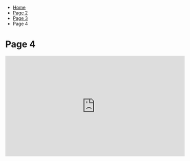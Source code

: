 <ul class="breadcrumb">
  <li><a href="index.html">Home</a></li>
  <li><a href="page2.html">Page 2</a></li>
  <li><a href="page3.html">Page 3</a></li>
  <li>Page 4</li>
</ul>

<h1> Page 4</h1>



<iframe width="560" height="315" src="https://www.youtube.com/embed/dBxlHiN0O8s" frameborder="0" gesture="media" allowfullscreen></iframe>
